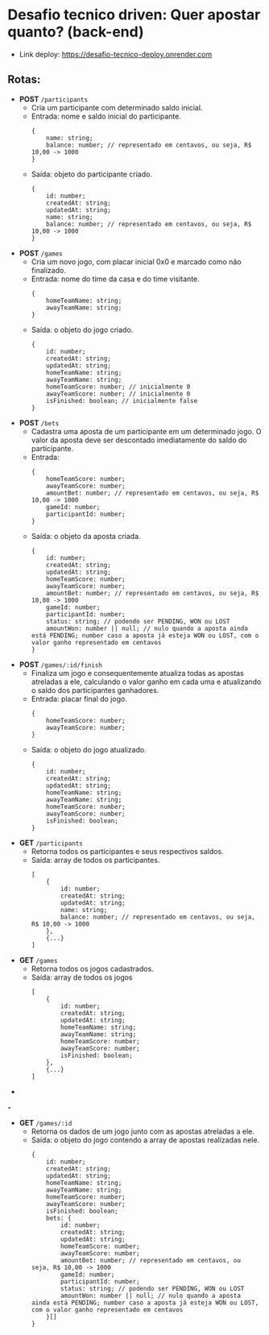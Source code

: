 # Desafio tecnico driven: Quer apostar quanto? (back-end)

- Link deploy: https://desafio-tecnico-deploy.onrender.com

## Rotas:

* **POST** `/participants`
  * Cria um participante com determinado saldo inicial.
  * Entrada: nome e saldo inicial do participante.
    ```tsx
    {
    	name: string;
    	balance: number; // representado em centavos, ou seja, R$ 10,00 -> 1000
    }
    ```
  * Saída: objeto do participante criado.
    ```tsx
    {
    	id: number;
    	createdAt: string;
    	updatedAt: string;
    	name: string;
    	balance: number; // representado em centavos, ou seja, R$ 10,00 -> 1000
    }
    ```
* **POST** `/games`
  * Cria um novo jogo, com placar inicial 0x0 e marcado como não finalizado.
  * Entrada: nome do time da casa e do time visitante.
    ```tsx
    {
    	homeTeamName: string;
    	awayTeamName: string;
    }
    ```
  * Saída: o objeto do jogo criado.
    ```tsx
    {
    	id: number;
    	createdAt: string;
    	updatedAt: string;
    	homeTeamName: string;
    	awayTeamName: string;
    	homeTeamScore: number; // inicialmente 0
    	awayTeamScore: number; // inicialmente 0
    	isFinished: boolean; // inicialmente false
    }
    ```
* **POST** `/bets`
  * Cadastra uma aposta de um participante em um determinado jogo. O valor da aposta deve ser descontado imediatamente do saldo do participante.
  * Entrada:
    ```tsx
    { 
    	homeTeamScore: number;
    	awayTeamScore: number; 
    	amountBet: number; // representado em centavos, ou seja, R$ 10,00 -> 1000
    	gameId: number; 
    	participantId: number;
    }
    ```
  * Saída: o objeto da aposta criada.
    ```tsx
    {
    	id: number;
    	createdAt: string;
    	updatedAt: string;
    	homeTeamScore: number;
    	awayTeamScore: number;
    	amountBet: number; // representado em centavos, ou seja, R$ 10,00 -> 1000
    	gameId: number; 
    	participantId: number;
    	status: string; // podendo ser PENDING, WON ou LOST
    	amountWon: number || null; // nulo quando a aposta ainda está PENDING; number caso a aposta já esteja WON ou LOST, com o valor ganho representado em centavos
    }
    ```
* **POST** `/games/:id/finish`
  * Finaliza um jogo e consequentemente atualiza todas as apostas atreladas a ele, calculando o valor ganho em cada uma e atualizando o saldo dos participantes ganhadores.
  * Entrada: placar final do jogo.
    ```tsx
    {
    	homeTeamScore: number;
    	awayTeamScore: number;
    }
    ```
  * Saída: o objeto do jogo atualizado.
    ```tsx
    {
    	id: number;
    	createdAt: string;
    	updatedAt: string;
    	homeTeamName: string;
    	awayTeamName: string;
    	homeTeamScore: number;
    	awayTeamScore: number;
    	isFinished: boolean;
    }
    ```
* **GET** `/participants`
  * Retorna todos os participantes e seus respectivos saldos.
  * Saída: array de todos os participantes.
    ```tsx
    [
    	{
    		id: number;
    		createdAt: string;
    		updatedAt: string;
    		name: string;
    		balance: number; // representado em centavos, ou seja, R$ 10,00 -> 1000
    	}, 
    	{...}
    ]
    ```
* **GET** `/games`
  * Retorna todos os jogos cadastrados.
  * Saída: array de todos os jogos
    ```tsx
    [
    	{
    		id: number;
    		createdAt: string;
    		updatedAt: string;
    		homeTeamName: string;
    		awayTeamName: string;
    		homeTeamScore: number;
    		awayTeamScore: number;
    		isFinished: boolean;
    	},
    	{...}
    ]
    ```
* 

**-** 

* **GET** `/games/:id`
  * Retorna os dados de um jogo junto com as apostas atreladas a ele.
  * Saída: o objeto do jogo contendo a array de apostas realizadas nele.
    ```tsx
    {
    	id: number;
    	createdAt: string;
    	updatedAt: string;
    	homeTeamName: string;
    	awayTeamName: string;
    	homeTeamScore: number;
    	awayTeamScore: number;
    	isFinished: boolean;
    	bets: {
    		id: number;
    		createdAt: string;
    		updatedAt: string;
    		homeTeamScore: number;
    		awayTeamScore: number;
    		amountBet: number; // representado em centavos, ou seja, R$ 10,00 -> 1000
    		gameId: number; 
    		participantId: number;
    		status: string; // podendo ser PENDING, WON ou LOST
    		amountWon: number || null; // nulo quando a aposta ainda está PENDING; number caso a aposta já esteja WON ou LOST, com o valor ganho representado em centavos
    	}[]
    }
    ```
